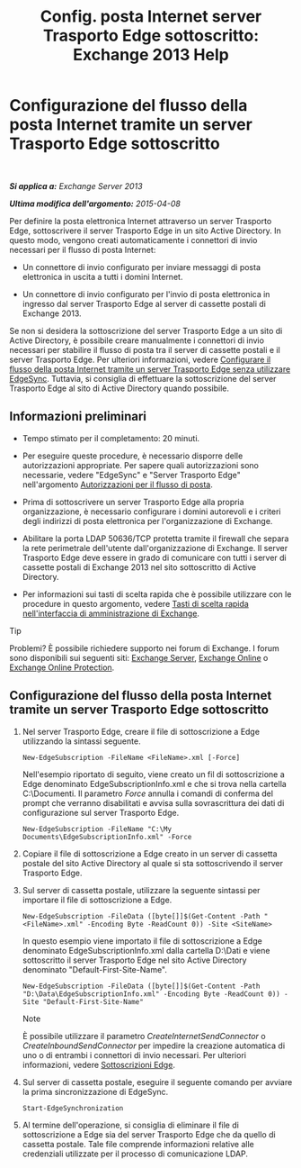 ﻿---
title: 'Config. posta Internet server Trasporto Edge sottoscritto: Exchange 2013 Help'
TOCTitle: Configurazione del flusso della posta Internet tramite un server Trasporto Edge sottoscritto
ms:assetid: d12ea770-99ce-4ab4-a373-96f2554641fa
ms:mtpsurl: https://technet.microsoft.com/it-it/library/Bb738158(v=EXCHG.150)
ms:contentKeyID: 61183415
ms.date: 05/22/2018
mtps_version: v=EXCHG.150
ms.translationtype: MT
---

# Configurazione del flusso della posta Internet tramite un server Trasporto Edge sottoscritto

 

_**Si applica a:** Exchange Server 2013_

_**Ultima modifica dell'argomento:** 2015-04-08_

Per definire la posta elettronica Internet attraverso un server Trasporto Edge, sottoscrivere il server Trasporto Edge in un sito Active Directory. In questo modo, vengono creati automaticamente i connettori di invio necessari per il flusso di posta Internet:

  - Un connettore di invio configurato per inviare messaggi di posta elettronica in uscita a tutti i domini Internet.

  - Un connettore di invio configurato per l'invio di posta elettronica in ingresso dal server Trasporto Edge al server di cassette postali di Exchange 2013.

Se non si desidera la sottoscrizione del server Trasporto Edge a un sito di Active Directory, è possibile creare manualmente i connettori di invio necessari per stabilire il flusso di posta tra il server di cassette postali e il server Trasporto Edge. Per ulteriori informazioni, vedere [Configurare il flusso della posta Internet tramite un server Trasporto Edge senza utilizzare EdgeSync](configure-internet-mail-flow-through-an-edge-transport-server-without-using-edgesync-exchange-2013-help.md). Tuttavia, si consiglia di effettuare la sottoscrizione del server Trasporto Edge al sito di Active Directory quando possibile.

## Informazioni preliminari

  - Tempo stimato per il completamento: 20 minuti.

  - Per eseguire queste procedure, è necessario disporre delle autorizzazioni appropriate. Per sapere quali autorizzazioni sono necessarie, vedere "EdgeSync" e "Server Trasporto Edge" nell'argomento [Autorizzazioni per il flusso di posta](mail-flow-permissions-exchange-2013-help.md).

  - Prima di sottoscrivere un server Trasporto Edge alla propria organizzazione, è necessario configurare i domini autorevoli e i criteri degli indirizzi di posta elettronica per l'organizzazione di Exchange.

  - Abilitare la porta LDAP 50636/TCP protetta tramite il firewall che separa la rete perimetrale dell'utente dall'organizzazione di Exchange. Il server Trasporto Edge deve essere in grado di comunicare con tutti i server di cassette postali di Exchange 2013 nel sito sottoscritto di Active Directory.

  - Per informazioni sui tasti di scelta rapida che è possibile utilizzare con le procedure in questo argomento, vedere [Tasti di scelta rapida nell'interfaccia di amministrazione di Exchange](keyboard-shortcuts-in-the-exchange-admin-center-exchange-online-protection-help.md).


> [!TIP]
> Problemi? È possibile richiedere supporto nei forum di Exchange. I forum sono disponibili sui seguenti siti: <A href="https://go.microsoft.com/fwlink/p/?linkid=60612">Exchange Server</A>, <A href="https://go.microsoft.com/fwlink/p/?linkid=267542">Exchange Online</A> o <A href="https://go.microsoft.com/fwlink/p/?linkid=285351">Exchange Online Protection</A>.



## Configurazione del flusso della posta Internet tramite un server Trasporto Edge sottoscritto

1.  Nel server Trasporto Edge, creare il file di sottoscrizione a Edge utilizzando la sintassi seguente.
    
        New-EdgeSubscription -FileName <FileName>.xml [-Force]
    
    Nell'esempio riportato di seguito, viene creato un fil di sottoscrizione a Edge denominato EdgeSubscriptionInfo.xml e che si trova nella cartella C:\\Documenti. Il parametro *Force* annulla i comandi di conferma del prompt che verranno disabilitati e avvisa sulla sovrascrittura dei dati di configurazione sul server Trasporto Edge.
    
        New-EdgeSubscription -FileName "C:\My Documents\EdgeSubscriptionInfo.xml" -Force

2.  Copiare il file di sottoscrizione a Edge creato in un server di cassetta postale del sito Active Directory al quale si sta sottoscrivendo il server Trasporto Edge.

3.  Sul server di cassetta postale, utilizzare la seguente sintassi per importare il file di sottoscrizione a Edge.
    
        New-EdgeSubscription -FileData ([byte[]]$(Get-Content -Path "<FileName>.xml" -Encoding Byte -ReadCount 0)) -Site <SiteName>
    
    In questo esempio viene importato il file di sottoscrizione a Edge denominato EdgeSubscriptionInfo.xml dalla cartella D:\\Dati e viene sottoscritto il server Trasporto Edge nel sito Active Directory denominato "Default-First-Site-Name".
    
        New-EdgeSubscription -FileData ([byte[]]$(Get-Content -Path "D:\Data\EdgeSubscriptionInfo.xml" -Encoding Byte -ReadCount 0)) -Site "Default-First-Site-Name"
    

    > [!NOTE]
    > È possibile utilizzare il parametro <EM>CreateInternetSendConnector</EM> o <EM>CreateInboundSendConnector</EM> per impedire la creazione automatica di uno o di entrambi i connettori di invio necessari. Per ulteriori informazioni, vedere <A href="edge-subscriptions-exchange-2013-help.md">Sottoscrizioni Edge</A>.



4.  Sul server di cassetta postale, eseguire il seguente comando per avviare la prima sincronizzazione di EdgeSync.
    
        Start-EdgeSynchronization

5.  Al termine dell'operazione, si consiglia di eliminare il file di sottoscrizione a Edge sia del server Trasporto Edge che da quello di cassetta postale. Tale file comprende informazioni relative alle credenziali utilizzate per il processo di comunicazione LDAP.

